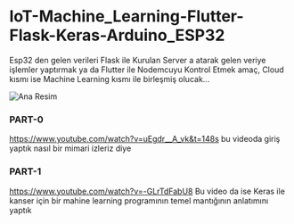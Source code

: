 # IoT-Machine_Learning-Flutter-Flask-Keras-Arduino_ESP32
Esp32 den gelen verileri Flask ile Kurulan Server a atarak gelen veriye işlemler yaptırmak ya da Flutter ile Nodemcuyu Kontrol Etmek amaç, Cloud kısmı ise Machine Learning kısmı ile birleşmiş olucak...

![Ana Resim](https://raw.githubusercontent.com/harunlakodla/IoT-Machine_Learning-Flutter-Flask-Keras-Arduino_ESP32/master/ScreenShot/IoTAL_1.png)

### PART-0

https://www.youtube.com/watch?v=uEgdr__A_vk&t=148s bu videoda giriş yaptık nasıl bir mimari izleriz diye

### PART-1 

https://www.youtube.com/watch?v=-GLrTdFabU8 Bu video da ise Keras ile kanser için bir mahine learning programının temel mantığının anlatımını yaptık
